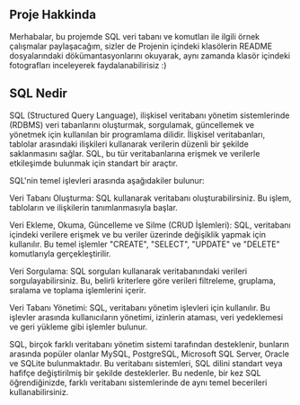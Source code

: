 ## Proje Hakkinda

Merhabalar, bu projemde SQL veri tabanı ve komutları ile ilgili örnek çalışmalar paylaşacağım, sizler de Projenin içindeki klasölerin README dosyalarındaki dökümantasyonlarını okuyarak, aynı zamanda klasör içindeki fotografları inceleyerek faydalanabilirisiz :)

## SQL Nedir
SQL (Structured Query Language), ilişkisel veritabanı yönetim sistemlerinde (RDBMS) veri tabanlarını oluşturmak, sorgulamak, güncellemek ve yönetmek için kullanılan bir programlama dilidir. İlişkisel veritabanları, tablolar arasındaki ilişkileri kullanarak verilerin düzenli bir şekilde saklanmasını sağlar. SQL, bu tür veritabanlarına erişmek ve verilerle etkileşimde bulunmak için standart bir araçtır.

SQL'nin temel işlevleri arasında aşağıdakiler bulunur:

Veri Tabanı Oluşturma: SQL kullanarak veritabanı oluşturabilirsiniz. Bu işlem, tabloların ve ilişkilerin tanımlanmasıyla başlar.

Veri Ekleme, Okuma, Güncelleme ve Silme (CRUD İşlemleri): SQL, veritabanı içindeki verilere erişmek ve bu veriler üzerinde değişiklik yapmak için kullanılır. Bu temel işlemler "CREATE", "SELECT", "UPDATE" ve "DELETE" komutlarıyla gerçekleştirilir.

Veri Sorgulama: SQL sorguları kullanarak veritabanındaki verileri sorgulayabilirsiniz. Bu, belirli kriterlere göre verileri filtreleme, gruplama, sıralama ve toplama işlemlerini içerir.

Veri Tabanı Yönetimi: SQL, veritabanı yönetim işlevleri için kullanılır. Bu işlevler arasında kullanıcıların yönetimi, izinlerin ataması, veri yedeklemesi ve geri yükleme gibi işlemler bulunur.

SQL, birçok farklı veritabanı yönetim sistemi tarafından desteklenir, bunların arasında popüler olanlar MySQL, PostgreSQL, Microsoft SQL Server, Oracle ve SQLite bulunmaktadır. Bu veritabanı sistemleri, SQL dilini standart veya hafifçe değiştirilmiş bir şekilde desteklerler. Bu nedenle, bir kez SQL öğrendiğinizde, farklı veritabanı sistemlerinde de aynı temel becerileri kullanabilirsiniz.
